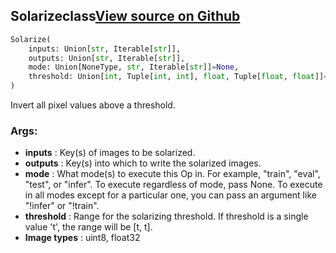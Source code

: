 ## Solarize<span class="tag">class</span><a class="sourcelink" href=https://github.com/fastestimator/fastestimator/blob/r1.1/fastestimator/op/numpyop/univariate/solarize.py/#L24-L43>View source on Github</a>
```python
Solarize(
	inputs: Union[str, Iterable[str]],
	outputs: Union[str, Iterable[str]],
	mode: Union[NoneType, str, Iterable[str]]=None,
	threshold: Union[int, Tuple[int, int], float, Tuple[float, float]]=128
)
```
Invert all pixel values above a threshold.


<h3>Args:</h3>

* **inputs** :  Key(s) of images to be solarized.
* **outputs** :  Key(s) into which to write the solarized images.
* **mode** :  What mode(s) to execute this Op in. For example, "train", "eval", "test", or "infer". To execute        regardless of mode, pass None. To execute in all modes except for a particular one, you can pass an argument        like "!infer" or "!train".
* **threshold** :  Range for the solarizing threshold. If threshold is a single value 't', the range will be [t, t].
* **Image types** :     uint8, float32



